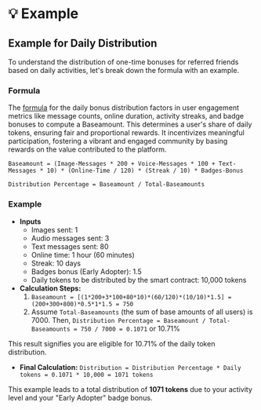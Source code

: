 # 💡 Example

## Example for Daily Distribution

To understand the distribution of one-time bonuses for referred friends based on daily activities, let's break down the formula with an example.

### **Formula**

The [formula](./#formula) for the daily bonus distribution factors in user engagement metrics like message counts, online duration, activity streaks, and badge bonuses to compute a Baseamount. This determines a user's share of daily tokens, ensuring fair and proportional rewards. It incentivizes meaningful participation, fostering a vibrant and engaged community by basing rewards on the value contributed to the platform.&#x20;

`Baseamount = (Image-Messages * 200 + Voice-Messages * 100 + Text-Messages * 10) * (Online-Time / 120) * (Streak / 10) * Badges-Bonus`

`Distribution Percentage = Baseamount / Total-Baseamounts`

### **Example**

* **Inputs**
  * Images sent: 1
  * Audio messages sent: 3
  * Text messages sent: 80
  * Online time: 1 hour (60 minutes)
  * Streak: 10 days
  * Badges bonus (Early Adopter): 1.5
  * Daily tokens to be distributed by the smart contract: 10,000 tokens
* **Calculation Steps:**
  1. `Baseamount = [(1*200+3*100+80*10)*(60/120)*(10/10)*1.5] = (200+300+800)*0.5*1*1.5 = 750`
  2. Assume `Total-Baseamounts` (the sum of base amounts of all users) is 7000. Then, `Distribution Percentage = Baseamount / Total-Baseamounts = 750 / 7000 = 0.1071` or 10.71%

This result signifies you are eligible for 10.71% of the daily token distribution.

* **Final Calculation:** `Distribution = Distribution Percentage * Daily tokens = 0.1071 * 10,000 = 1071 tokens`

This example leads to a total distribution of **1071 tokens** due to your activity level and your "Early Adopter" badge bonus.
